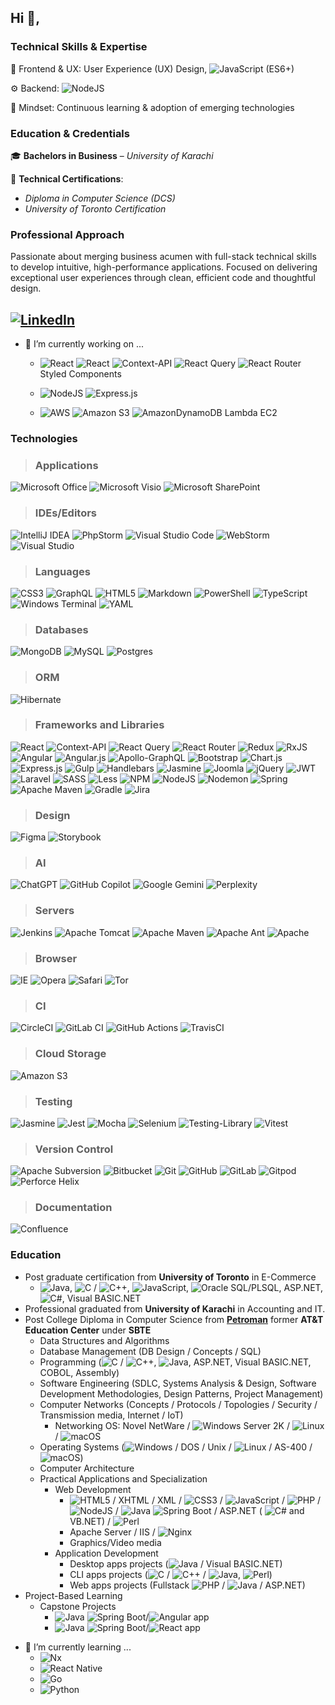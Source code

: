 ## Hi 👋, 

### Technical Skills & Expertise 

🚀 Frontend & UX: User Experience (UX) Design, ![JavaScript](https://img.shields.io/badge/javascript-%23323330.svg?flat&logo=javascript&logoColor=%23F7DF1E) (ES6+)

⚙️ Backend: ![NodeJS](https://img.shields.io/badge/node.js-6DA55F?style=flat&logo=node.js&logoColor=white)

🌱 Mindset: Continuous learning & adoption of emerging technologies

### Education & Credentials
🎓 **Bachelors in Business** – _University of Karachi_

📜 **Technical Certifications**:
- _Diploma in Computer Science (DCS)_
- _University of Toronto Certification_

### Professional Approach
Passionate about merging business acumen with full-stack technical skills to develop intuitive, high-performance applications. Focused on delivering exceptional user experiences through clean, efficient code and thoughtful design.

[![LinkedIn](https://img.shields.io/badge/linkedin-%230077B5.svg?style=social-green&logo=linkedin&logoColor=white)](http://www.linkedin.com/in/syed-hussain-toronto)
---
- 🔭 I’m currently working on ...
  - ![React](https://img.shields.io/badge/react-%2320232a.svg?style=flat&logo=react&logoColor=%2361DAFB) ![React](https://img.shields.io/badge/react-%2320232a.svg?style=flat&logo=react&logoColor=%2361DAFB)
![Context-API](https://img.shields.io/badge/Context--Api-000000?style=flat&logo=react)
![React Query](https://img.shields.io/badge/-React%20Query-FF4154?style=flat&logo=react%20query&logoColor=white) 
![React Router](https://img.shields.io/badge/React_Router-CA4245?style=flat&logo=react-router&logoColor=white) Styled Components

  - ![NodeJS](https://img.shields.io/badge/node.js-6DA55F?style=flat&logo=node.js&logoColor=white) ![Express.js](https://img.shields.io/badge/express.js-%23404d59.svg?style=flat&logo=express&logoColor=%2361DAFB)
  - ![AWS](https://img.shields.io/badge/AWS-%23FF9900.svg?style=flat&logo=amazon-aws&logoColor=white) ![Amazon S3](https://img.shields.io/badge/Amazon%20S3-FF9900?style=flat&logo=amazons3&logoColor=white) ![AmazonDynamoDB](https://img.shields.io/badge/Amazon%20DynamoDB-4053D6?style=flat&logo=Amazon%20DynamoDB&logoColor=white) Lambda EC2


### Technologies
> ### Applications
![Microsoft Office](https://img.shields.io/badge/Microsoft_Office-D83B01?style=flat-square&logo=microsoft-office&logoColor=white)
![Microsoft Visio ](https://img.shields.io/badge/Microsoft_Visio-3955A3?style=flat-square&logo=microsoft-visio&logoColor=white)
![Microsoft SharePoint ](https://img.shields.io/badge/Microsoft_SharePoint-0078D4?style=flat-square&logo=microsoft-sharepoint&logoColor=white)

> ### IDEs/Editors
![IntelliJ IDEA](https://img.shields.io/badge/IntelliJIDEA-000000.svg?style=flat-square&logo=intellij-idea&logoColor=white)
![PhpStorm](https://img.shields.io/badge/phpstorm-143?style=flat-square&logo=phpstorm&logoColor=black&color=black&labelColor=darkorchid)
![Visual Studio Code](https://img.shields.io/badge/Visual%20Studio%20Code-0078d7.svg?style=flat-square&logo=visual-studio-code&logoColor=white)
![WebStorm](https://img.shields.io/badge/webstorm-143?style=flat-square&logo=webstorm&logoColor=white&color=black)
![Visual Studio](https://img.shields.io/badge/Visual%20Studio-5C2D91.svg?style=flat-square&logo=visual-studio&logoColor=white)

> ### Languages
![CSS3](https://img.shields.io/badge/css3-%231572B6.svg?style=flat-square&logo=css3&logoColor=white)
![GraphQL](https://img.shields.io/badge/-GraphQL-E10098?style=flat-square&logo=graphql&logoColor=white)
![HTML5](https://img.shields.io/badge/html5-%23E34F26.svg?style=flat-square&logo=html5&logoColor=white)
![Markdown](https://img.shields.io/badge/markdown-%23000000.svg?style=flat-square&logo=markdown&logoColor=white)
![PowerShell](https://img.shields.io/badge/PowerShell-%235391FE.svg?style=flat-square&logo=powershell&logoColor=white)
![TypeScript](https://img.shields.io/badge/typescript-%23007ACC.svg?style=flat-square&logo=typescript&logoColor=white)
![Windows Terminal](https://img.shields.io/badge/Windows%20Terminal-%234D4D4D.svg?style=flat-square&logo=windows-terminal&logoColor=white)
![YAML](https://img.shields.io/badge/yaml-%23ffffff.svg?style=flat-square&logo=yaml&logoColor=151515)

> ### Databases
![MongoDB](https://img.shields.io/badge/MongoDB-%234ea94b.svg?style=flat-square&logo=mongodb&logoColor=white)
![MySQL](https://img.shields.io/badge/mysql-4479A1.svg?style=flat-square&logo=mysql&logoColor=white)
![Postgres](https://img.shields.io/badge/postgres-%23316192.svg?style=flat-square&logo=postgresql&logoColor=white)

> ### ORM
![Hibernate](https://img.shields.io/badge/Hibernate-59666C?style=flat-square&logo=Hibernate&logoColor=white)
> ### Frameworks and Libraries
![React](https://img.shields.io/badge/react-%2320232a.svg?style=flat-square&logo=react&logoColor=%2361DAFB)
![Context-API](https://img.shields.io/badge/Context--Api-000000?style=flat-square&logo=react)
![React Query](https://img.shields.io/badge/-React%20Query-FF4154?style=flat-square&logo=react%20query&logoColor=white)
![React Router](https://img.shields.io/badge/React_Router-CA4245?style=flat-square&logo=react-router&logoColor=white)
![Redux](https://img.shields.io/badge/redux-%23593d88.svg?style=flat-square&logo=redux&logoColor=white)
![RxJS](https://img.shields.io/badge/rxjs-%23B7178C.svg?style=flat-square&logo=reactivex&logoColor=white)
![Angular](https://img.shields.io/badge/angular-%23DD0031.svg?style=flat-square&logo=angular&logoColor=white)
![Angular.js](https://img.shields.io/badge/angular.js-%23E23237.svg?style=flat-square&logo=angularjs&logoColor=white)
![Apollo-GraphQL](https://img.shields.io/badge/-ApolloGraphQL-311C87?style=flat-square&logo=apollo-graphql)
![Bootstrap](https://img.shields.io/badge/bootstrap-%238511FA.svg?style=flat-square&logo=bootstrap&logoColor=white)
![Chart.js](https://img.shields.io/badge/chart.js-F5788D.svg?style=flat-square&logo=chart.js&logoColor=white)
![Express.js](https://img.shields.io/badge/express.js-%23404d59.svg?style=flat-square&logo=express&logoColor=%2361DAFB)
![Gulp](https://img.shields.io/badge/GULP-%23CF4647.svg?style=flat-square&logo=gulp&logoColor=white)
![Handlebars](https://img.shields.io/badge/Handlebars-%23000000?style=flat-square&logo=Handlebars.js&logoColor=white)
![Jasmine](https://img.shields.io/badge/jasmine-%238A4182.svg?style=flat-square&logo=jasmine&logoColor=white)
![Joomla](https://img.shields.io/badge/joomla-%235091CD.svg?style=flat-square&logo=joomla&logoColor=white)
![jQuery](https://img.shields.io/badge/jquery-%230769AD.svg?style=flat-square&logo=jquery&logoColor=white)
![JWT](https://img.shields.io/badge/JWT-black?style=flat-square&logo=JSON%20web%20tokens)
![Laravel](https://img.shields.io/badge/laravel-%23FF2D20.svg?style=flat-square&logo=laravel&logoColor=white)
![SASS](https://img.shields.io/badge/SASS-hotpink.svg?style=flat-square&logo=SASS&logoColor=white)
![Less](https://img.shields.io/badge/less-2B4C80?style=flat-square&logo=less&logoColor=white)
![NPM](https://img.shields.io/badge/NPM-%23CB3837.svg?style=flat-square&logo=npm&logoColor=white)
![NodeJS](https://img.shields.io/badge/node.js-6DA55F?style=flat-square&logo=node.js&logoColor=white)
![Nodemon](https://img.shields.io/badge/NODEMON-%23323330.svg?style=flat-square&logo=nodemon&logoColor=%BBDEAD)
![Spring](https://img.shields.io/badge/spring-%236DB33F.svg?style=flat-square&logo=spring&logoColor=white)
![Apache Maven](https://img.shields.io/badge/Apache%20Maven-C71A36?style=flat-square&logo=Apache%20Maven&logoColor=white)
![Gradle](https://img.shields.io/badge/Gradle-02303A.svg?style=flat-square&logo=Gradle&logoColor=white)
![Jira](https://img.shields.io/badge/jira-%230A0FFF.svg?style=flat-square&logo=jira&logoColor=white)
 
> ### Design
![Figma](https://img.shields.io/badge/figma-%23F24E1E.svg?style=flat-square&logo=figma&logoColor=white)
![Storybook](https://img.shields.io/badge/-Storybook-FF4785?style=flat-square&logo=storybook&logoColor=white)

> ### AI
![ChatGPT](https://img.shields.io/badge/chatGPT-74aa9c?style=flat-square&logo=openai&logoColor=white)
![GitHub Copilot](https://img.shields.io/badge/github_copilot-8957E5?style=flat-square&logo=github-copilot&logoColor=white)
![Google Gemini](https://img.shields.io/badge/google%20gemini-8E75B2?style=flat-square&logo=google%20gemini&logoColor=white)
![Perplexity](https://img.shields.io/badge/perplexity-000000?style=flat-square&logo=perplexity&logoColor=088F8F)

> ### Servers
![Jenkins](https://img.shields.io/badge/jenkins-%232C5263.svg?style=flat-square&logo=jenkins&logoColor=white)
![Apache Tomcat](https://img.shields.io/badge/apache%20tomcat-%23F8DC75.svg?style=flat-square&logo=apache-tomcat&logoColor=black)
![Apache Maven](https://img.shields.io/badge/Apache%20Maven-C71A36?style=flat-square&logo=Apache%20Maven&logoColor=white)
![Apache Ant](https://img.shields.io/badge/Apache%20Ant-A81C7D?style=flat-square&logo=Apache%20Ant&logoColor=white)
![Apache](https://img.shields.io/badge/apache-%23D42029.svg?style=flat-square&logo=apache&logoColor=white)

> ### Browser
![IE](https://img.shields.io/badge/Internet%20Explorer-0076D6?style=flat-square&logo=Internet%20Explorer&logoColor=white)
![Opera](https://img.shields.io/badge/Opera-FF1B2D?style=flat-square&logo=Opera&logoColor=white)
![Safari](https://img.shields.io/badge/Safari-000000?style=flat-square&logo=Safari&logoColor=white)
![Tor](https://img.shields.io/badge/Tor-7D4698?style=flat-square&logo=Tor-Browser&logoColor=white)

> ### CI
![CircleCI](https://img.shields.io/badge/circle%20ci-%23161616.svg?style=flat-square&logo=circleci&logoColor=white)
![GitLab CI](https://img.shields.io/badge/gitlab%20ci-%23181717.svg?style=flat-square&logo=gitlab&logoColor=white)
![GitHub Actions](https://img.shields.io/badge/github%20actions-%232671E5.svg?style=flat-square&logo=githubactions&logoColor=white)
![TravisCI](https://img.shields.io/badge/travis%20ci-%232B2F33.svg?style=flat-square&logo=travis&logoColor=white)

> ### Cloud Storage
![Amazon S3](https://img.shields.io/badge/Amazon%20S3-FF9900?style=flat-square&logo=amazons3&logoColor=white)

> ### Testing
![Jasmine](https://img.shields.io/badge/-Jasmine-%238A4182?style=flat-square&logo=Jasmine&logoColor=white)
![Jest](https://img.shields.io/badge/-jest-%23C21325?style=flat-square&logo=jest&logoColor=white)
![Mocha](https://img.shields.io/badge/-mocha-%238D6748?style=flat-square&logo=mocha&logoColor=white)
![Selenium](https://img.shields.io/badge/-selenium-%43B02A?style=flat-square&logo=selenium&logoColor=white)
![Testing-Library](https://img.shields.io/badge/-TestingLibrary-%23E33332?style=flat-square&logo=testing-library&logoColor=white)
![Vitest](https://img.shields.io/badge/-Vitest-252529?style=flat-square&logo=vitest&logoColor=FCC72B)

> ### Version Control
![Apache Subversion](https://img.shields.io/badge/subversion-%23809CC9.svg?style=flat-square&logo=subversion&logoColor=white)
![Bitbucket](https://img.shields.io/badge/bitbucket-%230047B3.svg?style=flat-square&logo=bitbucket&logoColor=white)
![Git](https://img.shields.io/badge/git-%23F05033.svg?style=flat-square&logo=git&logoColor=white)
![GitHub](https://img.shields.io/badge/github-%23121011.svg?style=flat-square&logo=github&logoColor=white)
![GitLab](https://img.shields.io/badge/gitlab-%23181717.svg?style=flat-square&logo=gitlab&logoColor=white)
![Gitpod](https://img.shields.io/badge/gitpod-f06611.svg?style=flat-square&logo=gitpod&logoColor=white)
![Perforce Helix](https://img.shields.io/badge/-PERFORCE%20HELIX-00AEEF?style=flat-square&logo=Perforce&logoColor=white)

> ### Documentation
![Confluence](https://img.shields.io/badge/confluence-%23172BF4.svg?style=flat-square&logo=confluence&logoColor=white)
### Education
- Post graduate certification from **University of Toronto** in E-Commerce
  - ![Java](https://img.shields.io/badge/java-%23ED8B00.svg?style=plastic&logo=openjdk&logoColor=white), ![C](https://img.shields.io/badge/c-%2300599C.svg?style=plastic&logo=c&logoColor=white) / ![C++](https://img.shields.io/badge/c++-%2300599C.svg?style=plastic&logo=c%2B%2B&logoColor=white), ![JavaScript](https://img.shields.io/badge/javascript-%23323330.svg?style=plastic&logo=javascript&logoColor=%23F7DF1E), ![Oracle](https://img.shields.io/badge/Oracle-F80000?style=plastic&logo=oracle&logoColor=white) SQL/PLSQL, ASP.NET, 	![C#](https://img.shields.io/badge/c%23-%23239120.svg?style=plastic&logo=csharp&logoColor=white), Visual BASIC.NET
- Professional graduated from **University of Karachi** in Accounting and IT.
- Post College Diploma in Computer Science from [**Petroman**](https://www.linkedin.com/company/petroman-training-institute-main-campus/?originalSubdomain=pk) former **AT&T Education Center** under **SBTE**
  - Data Structures and Algorithms
  - Database Management (DB Design / Concepts / SQL)
  - Programming (![C](https://img.shields.io/badge/c-%2300599C.svg?style=plastic&logo=c&logoColor=white) / ![C++](https://img.shields.io/badge/c++-%2300599C.svg?style=plastic&logo=c%2B%2B&logoColor=white), ![Java](https://img.shields.io/badge/java-%23ED8B00.svg?style=plastic&logo=openjdk&logoColor=white), ASP.NET, Visual BASIC.NET, COBOL, Assembly)
  - Software Engineering (SDLC, Systems Analysis & Design, Software Development Methodologies, Design Patterns, Project Management)
  - Computer Networks (Concepts / Protocols / Topologies / Security / Transmission media, Internet / IoT)
    - Networking OS: Novel NetWare / ![Windows](https://img.shields.io/badge/Windows-0078D6?style=plastic&logo=windows&logoColor=white) Server 2K / ![Linux](https://img.shields.io/badge/Linux-FCC624?style=plastic&logo=linux&logoColor=black) / ![macOS](https://img.shields.io/badge/mac%20os-000000?style=plastic&logo=macos&logoColor=F0F0F0)
  - Operating Systems (![Windows](https://img.shields.io/badge/Windows-0078D6?style=plastic&logo=windows&logoColor=white) / DOS / Unix / ![Linux](https://img.shields.io/badge/Linux-FCC624?style=plastic&logo=linux&logoColor=black) / AS-400 /  ![macOS](https://img.shields.io/badge/mac%20os-000000?style=plastic&logo=macos&logoColor=F0F0F0))
  - Computer Architecture
  - Practical Applications and Specialization
    - Web Development
      - ![HTML5](https://img.shields.io/badge/html5-%23E34F26.svg?style=plastic&logo=html5&logoColor=white) / XHTML / XML / ![CSS3](https://img.shields.io/badge/css3-%231572B6.svg?style=plastic&logo=css3&logoColor=white) / ![JavaScript](https://img.shields.io/badge/javascript-%23323330.svg?style=plastic&logo=javascript&logoColor=%23F7DF1E) / ![PHP](https://img.shields.io/badge/php-%23777BB4.svg?style=plastic&logo=php&logoColor=white) / ![NodeJS](https://img.shields.io/badge/node.js-6DA55F?style=plastic&logo=node.js&logoColor=white) / ![Java](https://img.shields.io/badge/java-%23ED8B00.svg?style=plastic&logo=openjdk&logoColor=white) ![Spring](https://img.shields.io/badge/spring-%236DB33F.svg?style=plastic&logo=spring&logoColor=white) Boot / ASP.NET (	![C#](https://img.shields.io/badge/c%23-%23239120.svg?style=plastic&logo=csharp&logoColor=white) and VB.NET) / ![Perl](https://img.shields.io/badge/perl-%2339457E.svg?style=plastic&logo=perl&logoColor=white)
      - Apache Server / IIS / ![Nginx](https://img.shields.io/badge/nginx-%23009639.svg?style=plastic&logo=nginx&logoColor=white)
      - Graphics/Video media
    - Application Development
      - Desktop apps projects (![Java](https://img.shields.io/badge/java-%23ED8B00.svg?style=plastic&logo=openjdk&logoColor=white) / Visual BASIC.NET)
      - CLI apps projects (![C](https://img.shields.io/badge/c-%2300599C.svg?style=plastic&logo=c&logoColor=white) / ![C++](https://img.shields.io/badge/c++-%2300599C.svg?style=plastic&logo=c%2B%2B&logoColor=white) / ![Java](https://img.shields.io/badge/java-%23ED8B00.svg?style=plastic&logo=openjdk&logoColor=white), ![Perl](https://img.shields.io/badge/perl-%2339457E.svg?style=plastic&logo=perl&logoColor=white))
      - Web apps projects (Fullstack 	![PHP](https://img.shields.io/badge/php-%23777BB4.svg?style=plastic&logo=php&logoColor=white) / ![Java](https://img.shields.io/badge/java-%23ED8B00.svg?style=plastic&logo=openjdk&logoColor=white) / ASP.NET)
 - Project-Based Learning
      - Capstone Projects
        - ![Java](https://img.shields.io/badge/java-%23ED8B00.svg?style=plastic&logo=openjdk&logoColor=white) ![Spring](https://img.shields.io/badge/spring-%236DB33F.svg?style=plastic&logo=spring&logoColor=white) Boot/![Angular](https://img.shields.io/badge/angular-%23DD0031.svg?style=plastic&logo=angular&logoColor=white) app
        - ![Java](https://img.shields.io/badge/java-%23ED8B00.svg?style=plastic&logo=openjdk&logoColor=white) ![Spring](https://img.shields.io/badge/spring-%236DB33F.svg?style=plastic&logo=spring&logoColor=white) Boot/![React](https://img.shields.io/badge/react-%2320232a.svg?style=plastic&logo=react&logoColor=%2361DAFB) app
<!--
**afzalhussein/afzalhussein** is a ✨ _special_ ✨ repository because its `README.md` (this file) appears on your GitHub profile.

Here are some ideas to get you started:

- 🔭 I’m currently working on ...
- 🌱 I’m currently learning ...
- 👯 I’m looking to collaborate on ...
- 🤔 I’m looking for help with ...
- 💬 Ask me about ...
- 📫 How to reach me: ...
- 😄 Pronouns: ...
- ⚡ Fun fact: ...
-->
- 🌱 I’m currently learning ...
  - ![Nx](https://img.shields.io/badge/nx-143055?style=flat&logo=nx&logoColor=white)
  - ![React Native](https://img.shields.io/badge/react_native-%2320232a.svg?style=flat&logo=react&logoColor=%2361DAFB)
  - ![Go](https://img.shields.io/badge/go-%2300ADD8.svg?style=flat&logo=go&logoColor=white)
  - ![Python](https://img.shields.io/badge/python-3670A0?style=flat&logo=python&logoColor=ffdd54)
